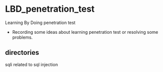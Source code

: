 # LBD_penetration_test
Learning By Doing penetration test 

* Recording some ideas about learning penetration test or resolving some problems.

## directories
sqli related to sql injection 
 
